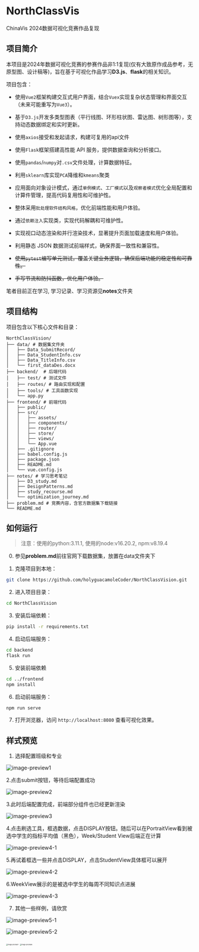 # NorthClassVis

ChinaVis 2024数据可视化竞赛作品复现

## 项目简介

本项目是2024年数据可视化竞赛的参赛作品非1:1复现(仅有大致原作成品参考，无原型图、设计稿等)，旨在基于可视化作品学习**D3.js**、**flask**的相关知识。

项目包含：

- 使用`Vue2`框架构建交互式用户界面，结合`Vuex`实现复杂状态管理和界面交互（未来可能重写为`Vue3`）。

- 基于`D3.js`开发多类型图表（平行线图、环形柱状图、雷达图、树形图等），支持动态数据绑定和实时更新。

- 使用`axios`接受和发起请求，构建可复用的api文件

- 使用`Flask`框架搭建高性能 API 服务，提供数据查询和分析接口。

- 使用`pandas`/`numpy`对`.csv`文件处理，计算数据特征。

- 利用`sklearn`库实现`PCA`降维和`kmeans`聚类

- 应用面向对象设计模式，通过`单例模式`、`工厂模式`以及`观察者模式`优化全局配置和计算件管理，提高代码复用性和可维护性。

- 整体采用`批处理软件结构风格`，优化前端性能和用户体验。

- 通过`依赖注入`实现类，实现代码解耦和可维护性。

- 实现视口动态渲染和并行渲染技术，显著提升页面加载速度和用户体验。

- 利用静态 JSON 数据测试前端样式，确保界面一致性和兼容性。

- ~~使用`pytest`编写单元测试，覆盖关键业务逻辑，确保后端功能的稳定性和可靠性。~~

- ~~手写节流和防抖函数，优化用户体验。~~

笔者目前正在学习, 学习记录、学习资源见**notes**文件夹

## 项目结构

项目包含以下核心文件和目录：

```
NorthClassVision/
├── data/ # 数据集文件夹
│   ├── Data_SubmitRecord/
│   ├── Data_StudentInfo.csv
│   ├── Data_TitleInfo.csv
│   └── first_dataDes.docx
├── backend/  # 后端代码
│   ├── test/ # 测试文件
│   ├── routes/ # 路由实现和配置
│   ├── tools/ # 工具函数实现
│   └── app.py
├── frontend/ # 前端代码
│   ├── public/
│   ├── src/
│   │   ├── assets/
│   │   ├── components/
│   │   ├── router/
│   │   ├── store/
│   │   ├── views/
│   │   └── App.vue
│   ├── .gitignore
│   ├── babel.config.js
│   ├── package.json
│   ├── README.md
│   └── vue.config.js
├── notes/ # 学习思考笔记
│   ├── D3_study.md
│   ├── DesignPatterns.md
│   ├── study_recourse.md
│   └── optimization_journey.md
├── problem.md # 竞赛内容，含官方数据集下载链接
└── README.md
```

## 如何运行

> 注意：使用的python:3.11.1, 使用的node:v16.20.2, npm:v8.19.4

0. 参见**problem.md**前往官网下载数据集，放置在data文件夹下

1. 克隆项目到本地：

```bash
git clone https://github.com/holyguacamoleCoder/NorthClassVision.git
```

2. 进入项目目录：

```bash
cd NorthClassVision
```

3. 安装后端依赖：

```bash
pip install -r requirements.txt
```

4. 启动后端服务：

```bash
cd backend
flask run
```

5. 安装前端依赖

```bash
cd ../frontend
npm install
```

6. 启动前端服务：

```bash
npm run serve
```

7. 打开浏览器，访问 `http://localhost:8080` 查看可视化效果。

## 样式预览

1. 选择配置班级和专业

![image-preview1](src/README/image-preview1.png)

2.点击submit按钮，等待后端配置成功

![image-preview2](src/README/image-preview2.png)

3.此时后端配置完成，前端部分组件也已经更新渲染

![image-preview3](src/README/image-preview3.png)

4.点击刷选工具，框选数据，点击DISPLAY按钮。随后可以在PortraitView看到被选中学生的指标平均值（黑色），Week/Student View后端正在计算

![image-preview4-1](src/README/image-preview4-1.png)

5.再试着框选一些并点击DISPLAY，点击StudentView具体框可以展开

![image-preview4-2](src/README/image-preview4-2.png)

6.WeekView展示的是被选中学生的每周不同知识点进展

![image-preview4-3](src/README/image-preview4-3.png)

7. 其他一些样例，请欣赏

![image-preview5-1](src/README/image-preview5-1.png)

![image-preview5-2](src/README/image-preview5-2.png)

<img src="src/README/image-preview7.png" alt="image-preview7" style="zoom: 27%;" /> <img src="src/README/image-preview6.png" alt="image-preview6" style="zoom: 27%;" />